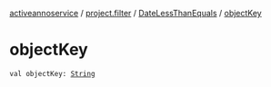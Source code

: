 [activeannoservice](../../index.md) / [project.filter](../index.md) / [DateLessThanEquals](index.md) / [objectKey](./object-key.md)

# objectKey

`val objectKey: `[`String`](https://kotlinlang.org/api/latest/jvm/stdlib/kotlin/-string/index.html)